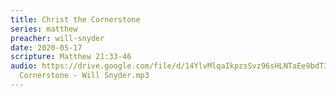 ```yaml
---
title: Christ the Cornerstone
series: matthew
preacher: will-snyder
date: 2020-05-17
scripture: Matthew 21:33-46
audio: https://drive.google.com/file/d/14YlvMlqaIkpzsSvz96sHLNTaEe9bdT3W/view
  Cornerstone - Will Snyder.mp3
---
```

